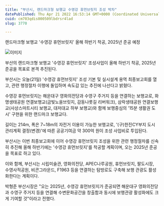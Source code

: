 ```yaml
---
title: "부산시, 랜드마크형 보행교 수영강 휴먼브릿지 조성 박차"
datePublished: Thu Apr 21 2022 16:53:14 GMT+0000 (Coordinated Universal Time)
cuid: cm703qdis000509lbdrsr4lad
slug: 3770

---
```



랜드마크형 보행교 '수영강 휴먼브릿지' 올해 하반기 착공, 2025년 준공 예정

![이미지](https://cdn.hashnode.com/res/hashnode/image/upload/v1739255353354/b4247e8a-b4a0-493b-bc73-940f9b7821f6.png)

부산의 랜드마크형 보행교 '수영강 휴먼브릿지' 조성사업이 올해 하반기 착공, 2025년 준공을 목표로 본격 추진된다.

부산시는 오늘(21일) '수영강 휴먼브릿지' 조성 기본 및 실시설계 용역 최종보고회를 열고, 관련 행정절차 이행에 돌입하며 속도감 있는 추진에 나선다고 밝혔다.

수영강 휴먼브릿지는 해운대구 영화의전당과 수영구 주거지 등을 연결하는 보행교로, 화명생태공원 연결보행교(금빛노을브릿지, 감동나룻길 리버워크), 삼락생태공원 연결보행교(사상스마트시티 보행교, 대저대교 하부 보행교)와 함께 보행중심의 '15분 생활권 도시' 구현을 위한 랜드마크 보행교다.

길이는 214m, 폭은 7~18m의 자전거 이용이 가능한 보행교로, '(구)한진CY부지 도시관리계획 결정(변경)'에 따른 공공기여금 약 300억 원이 조성 사업비로 투입된다.

부산시는 이번 최종보고회에 이어 수영강 휴먼브릿지 조성을 위한 관련 행정절차를 신속히 추진해 올해 하반기에는 '수영강 휴먼브릿지'를 착공할 계획이며, 오는 2025년 준공을 목표로 하고 있다.

이와 함께, 부산시는 시립미술관, 영화의전당, APEC나루공원, 휴먼브릿지, 팔도시장, 수영사적공원, 비콘그라운드, F1963 등을 연결하는 탐방로도 구축해 보행 관광도 활성화한다는 계획이다.

박형준 부산시장은 "오는 2025년, 수영강 휴먼브릿지가 준공되면 해운대구 영화의전당과 수영구 주거지 등을 연결해 수변문화공간을 창출함과 동시에 보행관광 활성화에도 크게 기여할 것"이라고 전했다.
